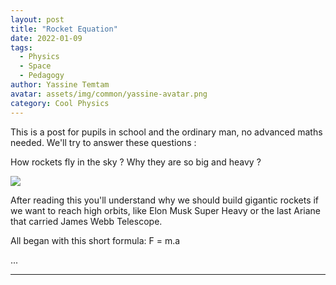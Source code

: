 ```yaml
---
layout: post
title: "Rocket Equation"
date: 2022-01-09
tags:
  - Physics
  - Space
  - Pedagogy
author: Yassine Temtam
avatar: assets/img/common/yassine-avatar.png
category: Cool Physics
---
```


This is a post for pupils in school and the ordinary man, no advanced maths needed.
We'll try to answer these questions :

How rockets fly in the sky ? Why they are so big and heavy ?

<img data-width="1070" data-height="570" src="https://images.pexels.com/photos/60126/pexels-photo-60126.jpeg?auto=compress&cs=tinysrgb&dpr=2&h=650&w=940" />
                                                          
After reading this you'll understand why we should build gigantic rockets 
if we want to reach high orbits, like Elon Musk Super Heavy or the last Ariane
that carried James Webb Telescope.

All began with this short formula: 	F = m.a

... 

---
